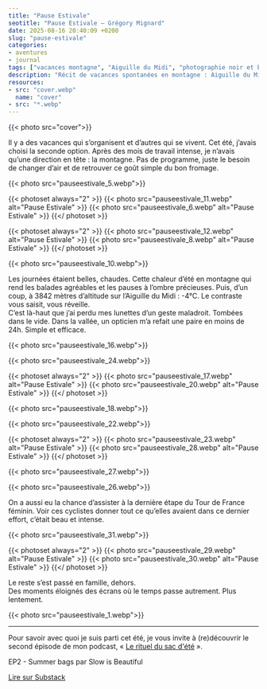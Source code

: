 ```yaml
---
title: "Pause Estivale"
seotitle: "Pause Estivale — Grégory Mignard"
date: 2025-08-16 20:40:09 +0200
slug: "pause-estivale"
categories:
- aventures
- journal
tags: ["vacances montagne", "Aiguille du Midi", "photographie noir et blanc", "Tour de France féminin", "récit authentique", "famille nature", "pause estivale", "carnet voyage", "simplicité", "moments vrais", "montagne été", "photographie documentaire", "vie lente", "authenticité", "réalisateur photographe"]
description: "Récit de vacances spontanées en montagne : Aiguille du Midi, Tour de France féminin et moments simples en famille. Notes d'été authentiques et photos noir et blanc."
resources:
- src: "cover.webp"
  name: "cover"
- src: "*.webp"
---
```

{{< photo src="cover">}}

Il y a des vacances qui s’organisent et d’autres qui se vivent. Cet été, j’avais choisi la seconde option. Après des mois de travail intense, je n’avais qu’une direction en tête : la montagne. Pas de programme, juste le besoin de changer d’air et de retrouver ce goût simple du bon fromage.

{{< photo src="pauseestivale_5.webp">}}

{{< photoset always="2" >}}
  {{< photo src="pauseestivale_11.webp" alt="Pause Estivale" >}}
  {{< photo src="pauseestivale_6.webp" alt="Pause Estivale" >}}
{{</ photoset >}}

{{< photoset always="2" >}}
  {{< photo src="pauseestivale_12.webp" alt="Pause Estivale" >}}
  {{< photo src="pauseestivale_8.webp" alt="Pause Estivale" >}}
{{</ photoset >}}

{{< photo src="pauseestivale_10.webp">}}

Les journées étaient belles, chaudes. Cette chaleur d’été en montagne qui rend les balades agréables et les pauses à l’ombre précieuses. Puis, d’un coup, à 3842 mètres d’altitude sur l’Aiguille du Midi : -4°C. Le contraste vous saisit, vous réveille.  
C’est là-haut que j’ai perdu mes lunettes d’un geste maladroit. Tombées dans le vide. Dans la vallée, un opticien m’a refait une paire en moins de 24h. Simple et efficace.

{{< photo src="pauseestivale_16.webp">}}

{{< photo src="pauseestivale_24.webp">}}

{{< photoset always="2" >}}
  {{< photo src="pauseestivale_17.webp" alt="Pause Estivale" >}}
  {{< photo src="pauseestivale_20.webp" alt="Pause Estivale" >}}
{{</ photoset >}}

{{< photo src="pauseestivale_18.webp">}}

{{< photo src="pauseestivale_22.webp">}}

{{< photoset always="2" >}}
  {{< photo src="pauseestivale_23.webp" alt="Pause Estivale" >}}
  {{< photo src="pauseestivale_28.webp" alt="Pause Estivale" >}}
{{</ photoset >}}

{{< photo src="pauseestivale_27.webp">}}

{{< photo src="pauseestivale_26.webp">}}

On a aussi eu la chance d’assister à la dernière étape du Tour de France féminin. Voir ces cyclistes donner tout ce qu’elles avaient dans ce dernier effort, c’était beau et intense.

{{< photo src="pauseestivale_31.webp">}}

{{< photoset always="2" >}}
  {{< photo src="pauseestivale_29.webp" alt="Pause Estivale" >}}
  {{< photo src="pauseestivale_30.webp" alt="Pause Estivale" >}}
{{</ photoset >}}

Le reste s’est passé en famille, dehors.  
Des moments éloignés des écrans où le temps passe autrement. Plus lentement.

{{< photo src="pauseestivale_1.webp">}}

***

Pour savoir avec quoi je suis parti cet été, je vous invite à (re)découvrir le second épisode de mon podcast, « [Le rituel du sac d'été](https://slowisbeautiful.substack.com/p/ep2-summer-bags) ».

<div class="substack-post-embed"><p lang="fr">EP2 - Summer bags par Slow is Beautiful</p><p></p><a data-post-link href="https://slowisbeautiful.substack.com/p/ep2-summer-bags">Lire sur Substack</a></div><script async src="https://substack.com/embedjs/embed.js" charset="utf-8"></script>